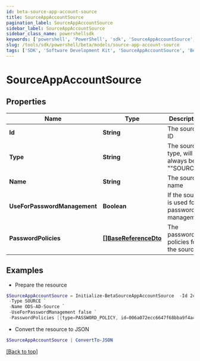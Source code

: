 ```yaml
---
id: beta-source-app-account-source
title: SourceAppAccountSource
pagination_label: SourceAppAccountSource
sidebar_label: SourceAppAccountSource
sidebar_class_name: powershellsdk
keywords: ['powershell', 'PowerShell', 'sdk', 'SourceAppAccountSource', 'BetaSourceAppAccountSource'] 
slug: /tools/sdk/powershell/beta/models/source-app-account-source
tags: ['SDK', 'Software Development Kit', 'SourceAppAccountSource', 'BetaSourceAppAccountSource']
---
```



# SourceAppAccountSource

## Properties

Name | Type | Description | Notes
------------ | ------------- | ------------- | -------------
**Id** | **String** | The source ID | [optional] 
**Type** | **String** | The source type, will always be ""SOURCE"" | [optional] 
**Name** | **String** | The source name | [optional] 
**UseForPasswordManagement** | **Boolean** | If the source is used for password management | [optional] [default to $false]
**PasswordPolicies** | [**[]BaseReferenceDto**](base-reference-dto) | The password policies for the source | [optional] 

## Examples

- Prepare the resource
```powershell
$SourceAppAccountSource = Initialize-BetaSourceAppAccountSource  -Id 2c9180827ca885d7017ca8ce28a000eb `
 -Type SOURCE `
 -Name ODS-AD-Source `
 -UseForPasswordManagement false `
 -PasswordPolicies [{type=PASSWORD_POLICY, id=006a072ecc6647f68bba9f4a4ad34649, name=Password Policy 1}]
```

- Convert the resource to JSON
```powershell
$SourceAppAccountSource | ConvertTo-JSON
```


[[Back to top]](#) 

